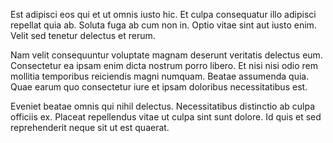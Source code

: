 Est adipisci eos qui et ut omnis iusto hic. Et culpa consequatur illo adipisci repellat quia ab. Soluta fuga ab cum non in. Optio vitae sint aut iusto enim. Velit sed tenetur delectus et rerum.
 Nam velit consequuntur voluptate magnam deserunt veritatis delectus eum. Consectetur ea ipsam enim dicta nostrum porro libero. Et nisi nisi odio rem mollitia temporibus reiciendis magni numquam. Beatae assumenda quia. Quae earum quo consectetur iure et ipsam doloribus necessitatibus est.
 Eveniet beatae omnis qui nihil delectus. Necessitatibus distinctio ab culpa officiis ex. Placeat repellendus vitae ut culpa sint sunt dolore. Id quis et sed reprehenderit neque sit ut est quaerat.